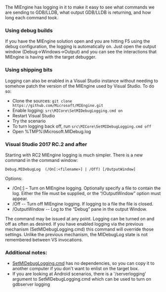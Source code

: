 The MIEngine has logging in it to make it easy to see what commands we are sending to GDB/LLDB, what output GDB/LLDB is returning, and how long each command took.

### Using debug builds
If you have the MIEngine solution open and you are hitting F5 using the debug configuration, the logging is automatically on. Just open the output window (Debug->Windows->Output) and you can see the interactions that MIEngine is having with the target debugger.

### Using shipping bits
Logging can also be enabled in a Visual Studio instance without needing to somehow patch the version of the MIEngine used by Visual Studio. To do so:
* Clone the sources: `git clone https://github.com/Microsoft/MIEngine.git`
* Enable logging: `src\MICore\SetMIDebugLogging.cmd on`
* Restart Visual Studio
* Try the scenario
* To turn logging back off, run `src\MICore\SetMIDebugLogging.cmd off`
* Open %TMP%\Microsoft.MIDebug.log

### Visual Studio 2017 RC.2 and after
Starting with RC2 MIEngine logging is much simpler. There is a new command in the command window:

	Debug.MIDebugLog  (/On[:<filename>] | /Off) [/OutputWindow]

Options:
* /On[:<filename>]	– Turn on MIEngine logging. Optionally specify a file to contain the log. Either the file must be supplied, or the “/OutputWindow” option must appear.
* /Off 		    	-- Turn off MIEngine logging. If logging to a file the file is closed.
* /OutputWindow	-- Log to the “Debug” pane in the output Window.

The command may be issued at any point. Logging can be turned on and off as often as desired. If you have enabled logging via the previous mechanism (SetMIDebugLogging.cmd) this command will override those settings. Unlike the previous mechanism, the MIDebugLog state is not remembered between VS invocations.

### Additional notes:
* [SetMIDebugLogging.cmd](https://github.com/Microsoft/MIEngine/blob/master/src/MICore/SetMIDebugLogging.cmd) has no dependencies, so you can copy it to another computer if you don't want to enlist on the target box.
* If you are looking at Android scenarios, there is a '/serverlogging' argument to SetMIDebugLogging.cmd which can be used to turn on gdbserver logging
